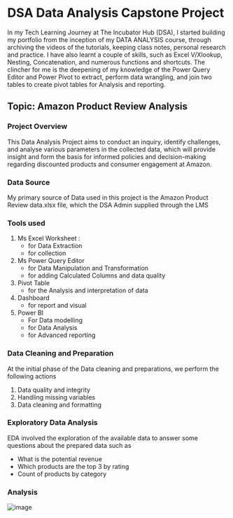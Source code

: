 # DSA Data Analysis Capstone Project

In my Tech Learning Journey at The Incubator Hub (DSA),  I started building
my portfolio from the inception of my DATA ANALYSIS course, through archiving the videos of the tutorials, 
keeping class notes, personal research and practice.
I have also learnt a couple of skills, such as Excel V/Xlookup, Nesting, Concatenation, and numerous functions and shortcuts. The clincher for me is the deepening of my knowledge of the Power Query Editor and Power Pivot to extract, perform data wrangling, and join two tables to create pivot tables 
for Analysis and reporting.
 
## Topic: Amazon Product Review Analysis

### Project Overview  
This Data Analysis Project aims to conduct an inquiry, identify challenges, and analyse various parameters in the collected data, which will provide insight and form the basis for informed policies and decision-making regarding discounted products and consumer engagement at Amazon.

### Data Source 

My primary source of Data used in this project is the Amazon Product Review data.xlsx file, which the DSA Admin supplied through the LMS
 
### Tools used 
1. Ms Excel Worksheet :
   - for Data Extraction 
   - for collection
2. Ms Power Query Editor
   - for Data Manipulation and Transformation
   - for adding Calculated Columns and data quality
3. Pivot Table
   - for the Analysis and interpretation of data
4. Dashboard
   - for report and visual
5. Power BI
   - For Data modelling
   - for Data Analysis
   - for Advanced reporting
   
### Data Cleaning and Preparation 

At the initial phase of the Data cleaning and preparations, we perform the following actions
1. Data quality and integrity
2. Handling missing variables
3. Data cleaning and formatting

### Exploratory Data Analysis
EDA involved the exploration of the available data  to answer some questions about the prepared 
data such as 
- What is the potential revenue
- Which products are the top 3 by rating
- Count of products by category
  
### Analysis
![image](https://github.com/user-attachments/assets/ae65e909-9700-4385-8743-e9497fcab071)










   

